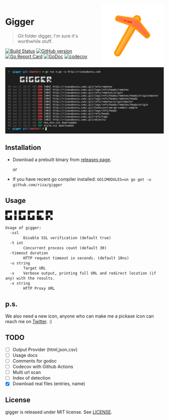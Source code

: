 <img align="right" width="200" src="https://github.com/riza/gigger/blob/master/res/pickaxe.png?raw=true" />

# Gigger
> Git folder digger, I'm sure it's worthwhile stuff.

[![Build Status](https://github.com/riza/gigger/workflows/.github/workflows/test.yml/badge.svg)](https://github.com/riza/gigger/)  [![GitHub version](https://badge.fury.io/gh/riza%2Fgigger.svg)](https://github.com/riza/gigger/releases) [![Go Report Card](https://goreportcard.com/badge/github.com/riza/gigger)](https://goreportcard.com/report/github.com/riza/gigger) [![GoDoc](https://img.shields.io/badge/godoc-reference-blue.svg)](http://godoc.org/github.com/riza/gigger) [![codecov](https://codecov.io/gh/riza/gigger/branch/master/graph/badge.svg)](https://codecov.io/gh/riza/gigger)

[![Gigger SS](https://github.com/riza/gigger/blob/master/res/demo.png?raw=true)](https://github.com/riza/gigger)


## Installation

- Download a prebuilt binary from [releases page](https://github.com/riza/gigger/releases/latest).

  _or_
- If you have recent go compiler installed: `GO11MODULES=on go get -u github.com/riza/gigger`
  
## Usage

```
█▀▀ █ █▀▀ █▀▀ █▀▀ █▀█
█▄█ █ █▄█ █▄█ ██▄ █▀▄

Usage of gigger:
  -ssl
        Disable SSL verification (default true)
  -t int
        Concurrent process count (default 30)
  -timeout duration
        HTTP request timeout in seconds. (default 10ns)
  -u string
        Target URL
  -v    Verbose output, printing full URL and redirect location (if any) with the results.
  -x string
        HTTP Proxy URL
```

## p.s.

We also need a new icon, anyone who can make me a pickaxe icon can reach me on [Twitter](https://twitter.com/rizasabuncu). :)

## TODO

- [ ] Output Provider (html,json,csv)
- [ ] Usage docs
- [ ] Comments for godoc
- [ ] Codecov with Github Actions
- [ ] Multi url scan
- [ ] Index of detection
- [x] Download real files (entries, name)

## License

gigger is released under MIT license. See [LICENSE](https://github.com/riza/gigger/blob/master/LICENSE).
